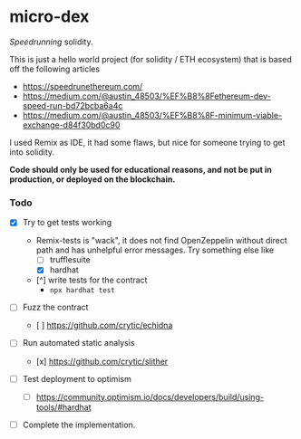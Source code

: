 # micro-dex
_Speedrunning_ solidity.

This is just a hello world project (for solidity / ETH ecosystem) that is based off the following articles 
- https://speedrunethereum.com/
- https://medium.com/@austin_48503/%EF%B8%8Fethereum-dev-speed-run-bd72bcba6a4c
- https://medium.com/@austin_48503/%EF%B8%8F-minimum-viable-exchange-d84f30bd0c90

I used Remix as IDE, it had some flaws, but nice for someone trying to get into solidity.

**Code should only be used for educational reasons, and not be put in production, or deployed on the blockchain.**

### Todo
- [x] Try to get tests working
    - Remix-tests is "wack", it does not find OpenZeppelin without direct path and has unhelpful error messages. Try something else like  
        - [ ] trufflesuite
        - [x] hardhat
    - [^] write tests for the contract
        - `npx hardhat test`

- [ ] Fuzz the contract
    - [ ] https://github.com/crytic/echidna

- [ ] Run automated static analysis
    - [x] https://github.com/crytic/slither

- [ ] Test deployment to optimism
    - [ ] https://community.optimism.io/docs/developers/build/using-tools/#hardhat

- [ ] Complete the implementation.

